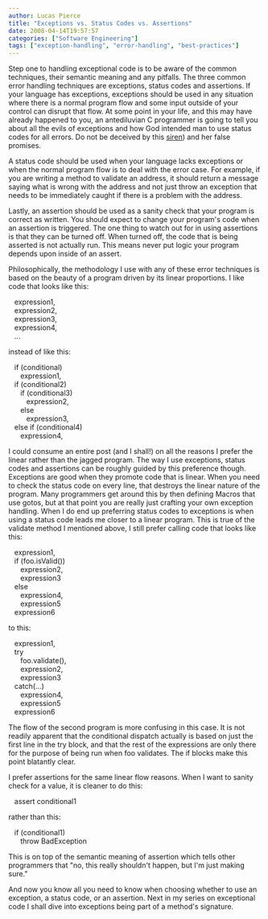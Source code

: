 ```yaml
---
author: Lucas Pierce
title: "Exceptions vs. Status Codes vs. Assertions"
date: 2008-04-14T19:57:57
categories: ["Software Engineering"]
tags: ["exception-handling", "error-handling", "best-practices"]
---
```


Step one to handling exceptional code is to be aware of the common techniques, their semantic meaning and any pitfalls. The three common error handling techniques are exceptions, status codes and assertions. If your language has exceptions, exceptions should be used in any situation where there is a normal program flow and some input outside of your control can disrupt that flow. At some point in your life, and this may have already happened to you, an antediluvian C programmer is going to tell you about all the evils of exceptions and how God intended man to use status codes for all errors. Do not be deceived by this [siren](http://www.joelonsoftware.com/items/2003/10/13.html)) and her false promises.

A status code should be used when your language lacks exceptions or when the normal program flow is to deal with the error case. For example, if you are writing a method to validate an address, it should return a message saying what is wrong with the address and not just throw an exception that needs to be immediately caught if there is a problem with the address.

Lastly, an assertion should be used as a sanity check that your program is correct as written. You should expect to change your program's code when an assertion is triggered. The one thing to watch out for in using assertions is that they can be turned off. When turned off, the code that is being asserted is not actually run. This means never put logic your program depends upon inside of an assert.

Philosophically, the methodology I use with any of these error techniques is based on the beauty of a program driven by its linear proportions. I like code that looks like this:

   expression1,  
   expression2,  
   expression3,  
   expression4,  
   ...

instead of like this:

   if (conditional)  
      expression1,  
   if (conditional2)  
      if (conditional3)  
         expression2,  
      else  
         expression3,  
   else if (conditional4)  
      expression4,

I could consume an entire post (and I shall!) on all the reasons I prefer the linear rather than the jagged program. The way I use exceptions, status codes and assertions can be roughly guided by this preference though. Exceptions are good when they promote code that is linear. When you need to check the status code on every line, that destroys the linear nature of the program. Many programmers get around this by then defining Macros that use gotos, but at that point you are really just crafting your own exception handling. When I do end up preferring status codes to exceptions is when using a status code leads me closer to a linear program. This is true of the validate method I mentioned above, I still prefer calling code that looks like this:

   expression1,  
   if (foo.isValid())  
      expression2,  
      expression3  
   else  
      expression4,  
      expression5  
   expression6

to this:

   expression1,  
   try  
      foo.validate(),  
      expression2,  
      expression3  
   catch(...)  
      expression4,  
      expression5  
   expression6

The flow of the second program is more confusing in this case. It is not readily apparent that the conditional dispatch actually is based on just the first line in the try block, and that the rest of the expressions are only there for the purpose of being run when foo validates. The if blocks make this point blatantly clear.

I prefer assertions for the same linear flow reasons. When I want to sanity check for a value, it is cleaner to do this:

   assert conditional1

rather than this:

   if (conditional1)  
      throw BadException

This is on top of the semantic meaning of assertion which tells other programmers that "no, this really shouldn't happen, but I'm just making sure."

And now you know all you need to know when choosing whether to use an exception, a status code, or an assertion. Next in my series on exceptional code I shall dive into exceptions being part of a method's signature.

  